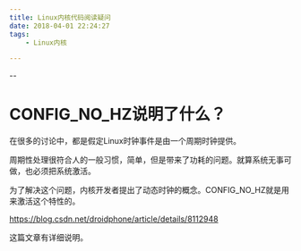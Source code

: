 ```yaml
---
title: Linux内核代码阅读疑问
date: 2018-04-01 22:24:27
tags:
	- Linux内核

---
```


--

# CONFIG_NO_HZ说明了什么？

在很多的讨论中，都是假定Linux时钟事件是由一个周期时钟提供。

周期性处理很符合人的一般习惯，简单，但是带来了功耗的问题。就算系统无事可做，也必须把系统激活。

为了解决这个问题，内核开发者提出了动态时钟的概念。CONFIG_NO_HZ就是用来激活这个特性的。

https://blog.csdn.net/droidphone/article/details/8112948

这篇文章有详细说明。

